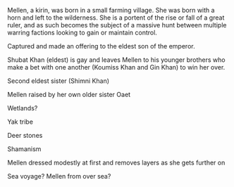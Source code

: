 Mellen, a kirin, was born in a small farming village. She was born with a horn and left to the wilderness. She is a portent of the rise or fall of a great ruler, and as such becomes the subject of a massive hunt between multiple warring factions looking to gain or maintain control.

Captured and made an offering to the eldest son of the emperor.

Shubat Khan (eldest) is gay and leaves Mellen to his younger brothers who make a bet with one another (Koumiss Khan and Gin Khan) to win her over.

Second eldest sister (Shimni Khan)

Mellen raised by her own older sister Oaet

Wetlands?

Yak tribe

Deer stones

Shamanism 

Mellen dressed modestly at first and removes layers as she gets further on

Sea voyage? Mellen from over sea?